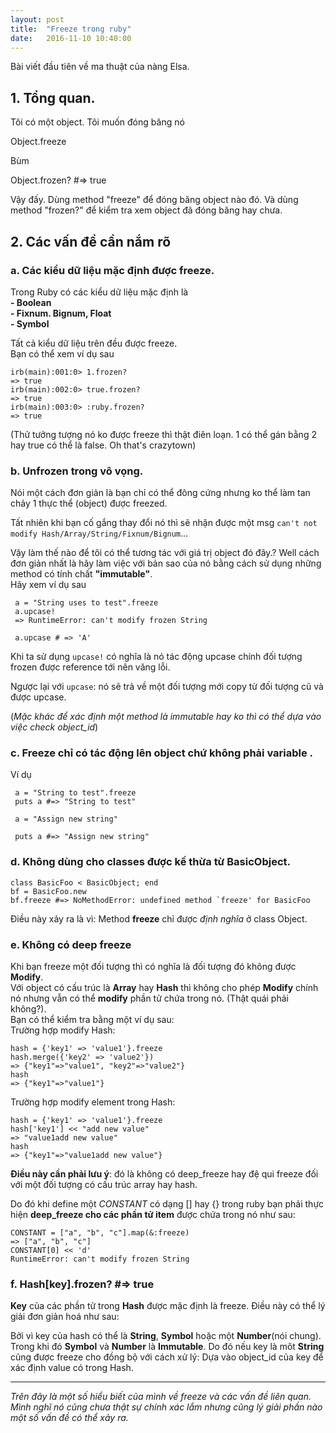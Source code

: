 ```yaml
---
layout: post
title:  "Freeze trong ruby"
date:   2016-11-10 10:40:00
---
```

Bài viết đầu tiên về ma thuật của nàng Elsa.  

## 1. Tổng quan. 
   Tôi có một object. Tôi muốn đóng băng nó

   Object.freeze 

   Bùm

   Object.frozen? #=> true

Vậy đấy. Dùng method "freeze" để đóng băng object nào đó.
Và dùng method "frozen?" để kiểm tra xem object đã đóng băng hay chưa.

## 2. Các vấn đề cần nắm rõ

### a. Các kiểu dữ liệu mặc định được freeze.

Trong Ruby có các kiểu dữ liệu mặc định là  
   **- Boolean  
     - Fixnum. Bignum, Float  
     -  Symbol**

Tất cả kiểu dữ liệu trên đều được freeze.  
Bạn có thể xem ví dụ sau
  
```
irb(main):001:0> 1.frozen? 
=> true  
irb(main):002:0> true.frozen?  
=> true  
irb(main):003:0> :ruby.frozen?  
=> true  
```
(Thử tưởng tượng nó ko được freeze thì thật điên loạn. 1 có thể gán bằng 2 hay true có thể là false. Oh that's crazytown) 

### b. Unfrozen trong vô vọng.

Nói một cách đơn giản là bạn chỉ có thể đông cứng nhưng ko thể làm tan chảy 1 thực thể (object) được freezed.

Tất nhiên khi bạn cố gắng thay đổi nó thì sẽ nhận được một msg `can't not modify Hash/Array/String/Fixnum/Bignum`...

Vậy làm thế nào để tôi có thể tương tác với giá trị object đó đây.?
Well cách đơn giản nhất là hãy làm việc với bản sao của nó bằng cách sử dụng những method có tính chất **"immutable"**.  
Hãy xem ví dụ sau  

```
 a = "String uses to test".freeze
 a.upcase!
 => RuntimeError: can't modify frozen String
 
 a.upcase # => 'A'
```
Khi ta sử dụng `upcase!` có nghĩa là nó tác động upcase chính đối tượng frozen được reference tới nên văng lỗi.

Ngược lại với `upcase`: nó sẽ trả về một đối tượng mới copy từ đối tượng cũ và được upcase.

(*Mặc khác để xác định một method là immutable hay ko thì có thể dựa vào việc check object_id*) 

### c. Freeze chỉ có tác động lên object chứ không phải variable .
Ví dụ  

```
 a = "String to test".freeze
 puts a #=> "String to test"
 
 a = "Assign new string"
 
 puts a #=> "Assign new string"

```
### d. Không dùng cho  classes được kế thừa từ BasicObject.
```
class BasicFoo < BasicObject; end
bf = BasicFoo.new
bf.freeze #=> NoMethodError: undefined method `freeze' for BasicFoo
```
Điều này xảy ra là vì: Method **freeze** chỉ được *định nghĩa* ở class Object.

### e. Không có deep freeze 
Khi bạn freeze một đối tượng thì có nghĩa là đối tượng đó không được **Modify**.  
Với object có cấu trúc là  **Array** hay **Hash** thì không cho phép **Modify** chính nó nhưng vẫn có thể **modify** phần tử chứa trong nó.
(Thật quái phải không?).  
Bạn có thể kiểm tra bằng một ví dụ sau:  
Trường hợp modify Hash:

```
hash = {'key1' => 'value1'}.freeze
hash.merge({'key2' => 'value2'})
=> {"key1"=>"value1", "key2"=>"value2"}
hash
=> {"key1"=>"value1"}
```
Trường hợp modify element trong Hash:

```
hash = {'key1' => 'value1'}.freeze
hash['key1'] << "add new value"
=> "value1add new value"
hash
=> {"key1"=>"value1add new value"}
```

**Điều này cần phải lưu ý**: đó là không có deep_freeze hay đệ qui freeze đối với một đối tượng có cấu trúc array hay hash.

Do đó khi define một *CONSTANT* có dạng [] hay {} trong ruby bạn phải thực hiện **deep_freeze cho các phần tử item** được chứa trong nó như sau:

```
CONSTANT = ["a", "b", "c"].map(&:freeze)
=> ["a", "b", "c"]
CONSTANT[0] << 'd'
RuntimeError: can't modify frozen String
``` 

### f. Hash[key].frozen? #=> true

**Key** của các phần tử trong **Hash** được mặc định là freeze. Điều này có thể lý giải đơn giản hoá như sau:  

   Bởi vì key của hash có thể là **String**, **Symbol** hoặc một **Number**(nói chung). Trong khi đó **Symbol** và **Number** là **Immutable**. Do đó nếu key là môt **String** cũng được freeze cho đồng bộ với cách xử lý: Dựa vào object_id của key để xác định value có trong Hash.

---   
*Trên đây là một số hiểu biết của mình về freeze và các vấn đề liên quan. Mình nghĩ nó cũng chưa thật sự chính xác lắm nhưng cũng lý giải phần nào một số vấn đề có thể xảy ra.*
